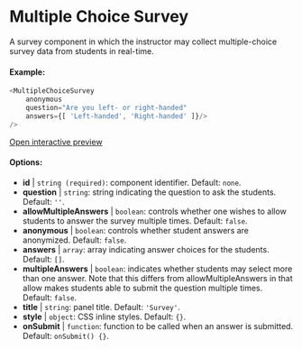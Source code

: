 # Multiple Choice Survey

A survey component in which the instructor may collect multiple-choice survey data from students in real-time.

#### Example:

``` js
<MultipleChoiceSurvey
    anonymous
    question="Are you left- or right-handed"
    answers={[ 'Left-handed', 'Right-handed' ]}/>
/>
```

[Open interactive preview](https://isle.heinz.cmu.edu/components/multiple-choice-survey)

#### Options:

* __id__ | `string (required)`: component identifier. Default: `none`.
* __question__ | `string`: string indicating the question to ask the students. Default: `''`.
* __allowMultipleAnswers__ | `boolean`: controls whether one wishes to allow students to answer the survey multiple times. Default: `false`.
* __anonymous__ | `boolean`: controls whether student answers are anonymized. Default: `false`.
* __answers__ | `array`: array indicating answer choices for the students. Default: `[]`.
* __multipleAnswers__ | `boolean`: indicates whether students may select more than one answer. Note that this differs from allowMultipleAnswers in that allow makes students able to submit the question multiple times. Default: `false`.
* __title__ | `string`: panel title. Default: `'Survey'`.
* __style__ | `object`: CSS inline styles. Default: `{}`.
* __onSubmit__ | `function`: function to be called when an answer is submitted. Default: `onSubmit() {}`.
